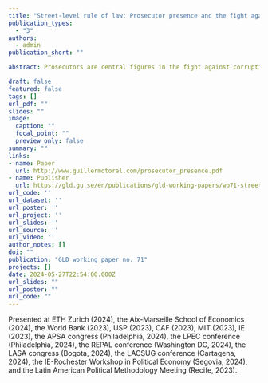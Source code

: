 ```yaml
---
title: "Street-level rule of law: Prosecutor presence and the fight against corruption"
publication_types:
  - "3"
authors:
  - admin
publication_short: ""

abstract: Prosecutors are central figures in the fight against corruption and the rule of law more broadly. Yet we lack systematic evidence about whether they are effective at reducing corruption and, if so, why. I argue that prosecutors' use of autonomy and discretion in anti-corruption work benefits from physical proximity to the communities they monitor. I test this theory through a causal event study of state prosecutors in Brazil,  leveraging administrative data on their deployment and behavior across municipalities. I find that prosecutor presence causes increased anti-corruption action targeted at the local government. In response to prosecutor presence, local politicians hire more bureaucrats on the civil service, rather than on temporary contracts -- a common vehicle for corruption in this setting. Consistent with prosecutor presence constraining malfeasance, I find that municipal accounts executed right after the arrival of a prosecutor have lower levels of corruption (as measured by federal auditors) than those executed right before. I combine these quasi-experimental findings with insights from a survey of politicians and in-depth interviews with prosecutors. Together, the results suggest that physical presence can make prosecutors more effective at fighting corruption, and provide rare causal evidence of the impact of autonomous prosecutors on local governance. 

draft: false
featured: false
tags: []
url_pdf: ""
slides: ""
image:
  caption: ""
  focal_point: ""
  preview_only: false
summary: ""
links:
- name: Paper
  url: http://www.guillermotoral.com/prosecutor_presence.pdf
- name: Publisher
  url: https://gld.gu.se/en/publications/gld-working-papers/wp71-street-level-rule-of-law-prosecutor-presence-and-the-fight-against-corruption/
url_code: ''
url_dataset: ''
url_poster: ''
url_project: ''
url_slides: ''
url_source: ''
url_video: ''
author_notes: []
doi: ""
publication: "GLD working paper no. 71"
projects: []
date: 2024-05-27T22:54:00.000Z
url_slides: ""
url_poster: ""
url_code: ""
---
```

Presented at ETH Zurich (2024), the Aix-Marseille School of Economics (2024), the World Bank (2023), USP (2023), CAF (2023), MIT (2023), IE (2023), the APSA congress (Philadelphia, 2024), the LPEC conference (Philadelphia, 2024), the REPAL conference (Washington DC, 2024), the LASA congress (Bogota, 2024), the LACSUG conference (Cartagena, 2024), the IE-Rochester Workshop in Political Economy (Segovia, 2024), and the Latin American Political Methodology Meeting (Recife, 2023).
